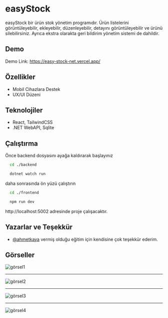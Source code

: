 # easyStock

easyStock bir ürün stok yönetim programıdır. Ürün listelerini görüntüleyebilir, ekleyebilir, düzenleyebilir, detayını görüntüleyebilir ve ürünü silebilirsiniz. Ayrıca ekstra olarakta geri bildirim yönetim sistemi de dahildir.


## Demo

Demo Link: https://easy-stock-net.vercel.app/

  
## Özellikler

- Mobil Cihazlara Destek
- UX/UI Düzeni

## Teknolojiler

- React, TailwindCSS
- .NET WebAPI, Sqlite

## Çalıştırma

Önce backend dosyasını ayağa kaldırarak başlayınız
```bash 
  cd ./backend
```
```bash 
  dotnet watch run
```
daha sonrasında ön yüzü çalıştırın
```bash 
  cd ./frontend
```
```bash 
  npm run dev
```

http://localhost:5002 adresinde proje çalışacaktır.

    

  
## Yazarlar ve Teşekkür

- [@ahmetkaya](https://www.github.com/ahmetKaya00) vermiş olduğu eğitim için kendisine çok teşekkür ederim.

## Görseller

![görsel1](https://github.com/user-attachments/assets/fe68a757-1856-4210-ad06-41a633b0ccfa)
<hr></hr>

![görsel2](https://github.com/user-attachments/assets/f3f46765-62c6-4285-a9dd-efdec08355c4)
<hr></hr>

![görsel3](https://github.com/user-attachments/assets/0f6fdfbd-f5c7-493f-a541-2007286f4764)
<hr></hr>

![görsel4](https://github.com/user-attachments/assets/20b1e9e3-c71b-48ab-b456-4e86f8d618d9)
